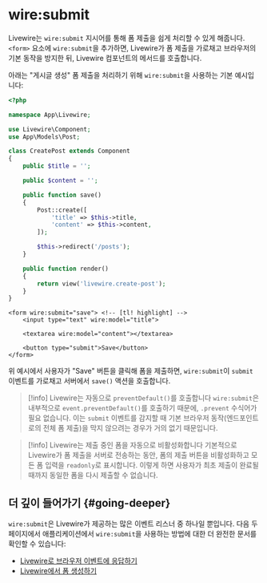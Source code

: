 # wire:submit
Livewire는 `wire:submit` 지시어를 통해 폼 제출을 쉽게 처리할 수 있게 해줍니다. `<form>` 요소에 `wire:submit`을 추가하면, Livewire가 폼 제출을 가로채고 브라우저의 기본 동작을 방지한 뒤, Livewire 컴포넌트의 메서드를 호출합니다.

아래는 "게시글 생성" 폼 제출을 처리하기 위해 `wire:submit`을 사용하는 기본 예시입니다:

```php
<?php

namespace App\Livewire;

use Livewire\Component;
use App\Models\Post;

class CreatePost extends Component
{
    public $title = '';

    public $content = '';

    public function save()
    {
        Post::create([
            'title' => $this->title,
            'content' => $this->content,
        ]);

        $this->redirect('/posts');
    }

    public function render()
    {
        return view('livewire.create-post');
    }
}
```

```blade
<form wire:submit="save"> <!-- [tl! highlight] -->
    <input type="text" wire:model="title">

    <textarea wire:model="content"></textarea>

    <button type="submit">Save</button>
</form>
```

위 예시에서 사용자가 "Save" 버튼을 클릭해 폼을 제출하면, `wire:submit`이 `submit` 이벤트를 가로채고 서버에서 `save()` 액션을 호출합니다.

> [!info] Livewire는 자동으로 `preventDefault()`를 호출합니다
> `wire:submit`은 내부적으로 `event.preventDefault()`를 호출하기 때문에, `.prevent` 수식어가 필요 없습니다. 이는 `submit` 이벤트를 감지할 때 기본 브라우저 동작(엔드포인트로의 전체 폼 제출)을 막지 않으려는 경우가 거의 없기 때문입니다.

> [!info] Livewire는 제출 중인 폼을 자동으로 비활성화합니다
> 기본적으로 Livewire가 폼 제출을 서버로 전송하는 동안, 폼의 제출 버튼을 비활성화하고 모든 폼 입력을 `readonly`로 표시합니다. 이렇게 하면 사용자가 최초 제출이 완료될 때까지 동일한 폼을 다시 제출할 수 없습니다.

## 더 깊이 들어가기 {#going-deeper}

`wire:submit`은 Livewire가 제공하는 많은 이벤트 리스너 중 하나일 뿐입니다. 다음 두 페이지에서 애플리케이션에서 `wire:submit`을 사용하는 방법에 대한 더 완전한 문서를 확인할 수 있습니다:

* [Livewire로 브라우저 이벤트에 응답하기](/docs/actions)
* [Livewire에서 폼 생성하기](/docs/forms)
